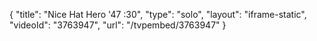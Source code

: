 {
    "title": "Nice Hat Hero '47 :30",
    "type": "solo",
    "layout": "iframe-static",
    "videoId": "3763947",
    "url": "\/tvpembed\/3763947"
}